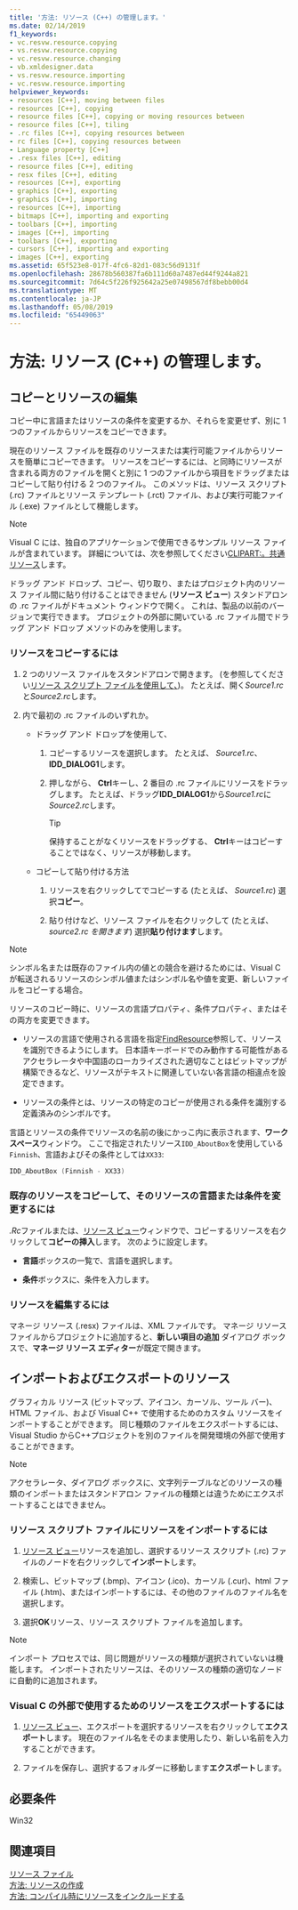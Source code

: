```yaml
---
title: '方法: リソース (C++) の管理します。'
ms.date: 02/14/2019
f1_keywords:
- vc.resvw.resource.copying
- vs.resvw.resource.copying
- vc.resvw.resource.changing
- vb.xmldesigner.data
- vs.resvw.resource.importing
- vc.resvw.resource.importing
helpviewer_keywords:
- resources [C++], moving between files
- resources [C++], copying
- resource files [C++], copying or moving resources between
- resource files [C++], tiling
- .rc files [C++], copying resources between
- rc files [C++], copying resources between
- Language property [C++]
- .resx files [C++], editing
- resource files [C++], editing
- resx files [C++], editing
- resources [C++], exporting
- graphics [C++], exporting
- graphics [C++], importing
- resources [C++], importing
- bitmaps [C++], importing and exporting
- toolbars [C++], importing
- images [C++], importing
- toolbars [C++], exporting
- cursors [C++], importing and exporting
- images [C++], exporting
ms.assetid: 65f523e8-017f-4fc6-82d1-083c56d9131f
ms.openlocfilehash: 28678b560387fa6b111d60a7487ed44f9244a821
ms.sourcegitcommit: 7d64c5f226f925642a25e07498567df8bebb00d4
ms.translationtype: MT
ms.contentlocale: ja-JP
ms.lasthandoff: 05/08/2019
ms.locfileid: "65449063"
---
```

# <a name="how-to-manage-resources-c"></a>方法: リソース (C++) の管理します。

## <a name="copy-and-edit-resources"></a>コピーとリソースの編集

コピー中に言語またはリソースの条件を変更するか、それらを変更せず、別に 1 つのファイルからリソースをコピーできます。

現在のリソース ファイルを既存のリソースまたは実行可能ファイルからリソースを簡単にコピーできます。 リソースをコピーするには、と同時にリソースが含まれる両方のファイルを開くと別に 1 つのファイルから項目をドラッグまたはコピーして貼り付ける 2 つのファイル。 このメソッドは、リソース スクリプト (.rc) ファイルとリソース テンプレート (.rct) ファイル、および実行可能ファイル (.exe) ファイルとして機能します。

> [!NOTE]
> Visual C には、独自のアプリケーションで使用できるサンプル リソース ファイルが含まれています。 詳細については、次を参照してください[CLIPART:。共通リソース](https://github.com/Microsoft/VCSamples)します。

ドラッグ アンド ドロップ、コピー、切り取り、またはプロジェクト内のリソース ファイル間に貼り付けることはできません (**リソース ビュー**) スタンドアロンの .rc ファイルがドキュメント ウィンドウで開く。 これは、製品の以前のバージョンで実行できます。 プロジェクトの外部に開いている .rc ファイル間でドラッグ アンド ドロップ メソッドのみを使用します。

### <a name="to-copy-resources"></a>リソースをコピーするには

1. 2 つのリソース ファイルをスタンドアロンで開きます。 (を参照してください[リソース スクリプト ファイルを使用して、](how-to-create-a-resource-script-file.md#use-resource-script-files))。 たとえば、開く*Source1.rc*と*Source2.rc*します。

1. 内で最初の .rc ファイルのいずれか。

   - ドラッグ アンド ドロップを使用して、

      1. コピーするリソースを選択します。 たとえば、 *Source1.rc*、 **IDD_DIALOG1**します。

      1. 押しながら、 **Ctrl**キーし、2 番目の .rc ファイルにリソースをドラッグします。 たとえば、ドラッグ**IDD_DIALOG1**から*Source1.rc*に*Source2.rc*します。

         > [!TIP]
         > 保持することがなくリソースをドラッグする、 **Ctrl**キーはコピーすることではなく、リソースが移動します。

   - コピーして貼り付ける方法

      1. リソースを右クリックしてでコピーする (たとえば、 *Source1.rc*) 選択**コピー**。

      1. 貼り付けなど、リソース ファイルを右クリックして (たとえば、 *source2.rc を開きます*) 選択**貼り付けます**します。

> [!NOTE]
> シンボル名または既存のファイル内の値との競合を避けるためには、Visual C が転送されるリソースのシンボル値またはシンボル名や値を変更、新しいファイルをコピーする場合。

リソースのコピー時に、リソースの言語プロパティ、条件プロパティ、またはその両方を変更できます。

- リソースの言語で使用される言語を指定[FindResource](/windows/desktop/api/winbase/nf-winbase-findresourcea)参照して、リソースを識別できるようにします。 日本語キーボードでのみ動作する可能性があるアクセラレータや中国語のローカライズされた適切なことはビットマップが構築できるなど、リソースがテキストに関連していない各言語の相違点を設定できます。

- リソースの条件とは、リソースの特定のコピーが使用される条件を識別する定義済みのシンボルです。

言語とリソースの条件でリソースの名前の後にかっこ内に表示されます、**ワークスペース**ウィンドウ。 ここで指定されたリソース`IDD_AboutBox`を使用している`Finnish`、言語およびその条件としては`XX33`:

```cpp
IDD_AboutBox (Finnish - XX33)
```

### <a name="to-copy-an-existing-resource-and-change-its-language-or-condition"></a>既存のリソースをコピーして、そのリソースの言語または条件を変更するには

*.Rc*ファイルまたは、[リソース ビュー](how-to-create-a-resource-script-file.md#create-resources)ウィンドウで、コピーするリソースを右クリックして**コピーの挿入**します。 次のように設定します。

- **言語**ボックスの一覧で、言語を選択します。

- **条件**ボックスに、条件を入力します。

### <a name="to-edit-resources"></a>リソースを編集するには

マネージ リソース (.resx) ファイルは、XML ファイルです。 マネージ リソース ファイルからプロジェクトに追加すると、**新しい項目の追加** ダイアログ ボックスで、**マネージ リソース エディター**が既定で開きます。

## <a name="import-and-export-resources"></a>インポートおよびエクスポートのリソース

グラフィカル リソース (ビットマップ、アイコン、カーソル、ツール バー)、HTML ファイル、および Visual C++ で使用するためのカスタム リソースをインポートすることができます。 同じ種類のファイルをエクスポートするには、Visual Studio からC++プロジェクトを別のファイルを開発環境の外部で使用することができます。

> [!NOTE]
> アクセラレータ、ダイアログ ボックスに、文字列テーブルなどのリソースの種類のインポートまたはスタンドアロン ファイルの種類とは違うためにエクスポートすることはできません。

### <a name="to-import-a-resource-into-the-resource-script-file"></a>リソース スクリプト ファイルにリソースをインポートするには

1. [リソース ビュー](how-to-create-a-resource-script-file.md#create-resources)リソースを追加し、選択するリソース スクリプト (.rc) ファイルのノードを右クリックして**インポート**します。

1. 検索し、ビットマップ (.bmp)、アイコン (.ico)、カーソル (.cur)、html ファイル (.htm)、またはインポートするには、その他のファイルのファイル名を選択します。

1. 選択**OK**リソース、リソース スクリプト ファイルを追加します。

> [!NOTE]
> インポート プロセスでは、同じ問題がリソースの種類が選択されていないは機能します。 インポートされたリソースは、そのリソースの種類の適切なノードに自動的に追加されます。

### <a name="to-export-a-resource-for-use-outside-of-visual-c"></a>Visual C の外部で使用するためのリソースをエクスポートするには

1. [リソース ビュー](how-to-create-a-resource-script-file.md#create-resources)、エクスポートを選択するリソースを右クリックして**エクスポート**します。 現在のファイル名をそのまま使用したり、新しい名前を入力することができます。

1. ファイルを保存し、選択するフォルダーに移動します**エクスポート**します。

## <a name="requirements"></a>必要条件

Win32

## <a name="see-also"></a>関連項目

[リソース ファイル](../windows/resource-files-visual-studio.md)<br/>
[方法: リソースの作成](../windows/how-to-create-a-resource-script-file.md)<br/>
[方法: コンパイル時にリソースをインクルードする](../windows/how-to-include-resources-at-compile-time.md)<br/>
